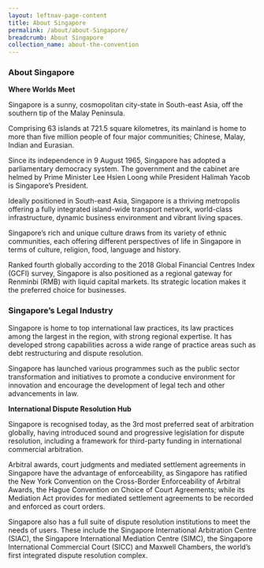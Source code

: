 ```yaml
---
layout: leftnav-page-content
title: About Singapore
permalink: /about/about-Singapore/
breadcrumb: About Singapore
collection_name: about-the-convention
---
```


### **About Singapore**

**Where Worlds Meet**

Singapore is a sunny, cosmopolitan city-state in South-east Asia, off the southern tip of the Malay Peninsula. 

Comprising 63 islands at 721.5 square kilometres, its mainland is home to more than five million people of four major communities; Chinese, Malay, Indian and Eurasian. 

Since its independence in 9 August 1965, Singapore has adopted a parliamentary democracy system. The government and the cabinet are helmed by Prime Minister Lee Hsien Loong while President Halimah Yacob is Singapore’s President.

Ideally positioned in South-east Asia, Singapore is a thriving metropolis offering a fully integrated island-wide transport network, world-class infrastructure, dynamic business environment and vibrant living spaces. 

Singapore’s rich and unique culture draws from its variety of ethnic communities, each offering different perspectives of life in Singapore in terms of culture, religion, food, language and history.

Ranked fourth globally according to the 2018 Global Financial Centres Index (GCFI) survey, Singapore is also positioned as a regional gateway for Renminbi (RMB) with liquid capital markets. Its strategic location makes it the preferred choice for businesses.


### **Singapore’s Legal Industry**

Singapore is home to top international law practices, its law practices among the largest in the region, with strong regional expertise. It has developed strong capabilities across a wide range of practice areas such as debt restructuring and dispute resolution.

Singapore has launched various programmes such as the public sector transformation and initiatives to promote a conducive environment for innovation and encourage the development of legal tech and other advancements in law. 

**International Dispute Resolution Hub**

Singapore is recognised today, as the 3rd most preferred seat of arbitration globally, having introduced sound and progressive legislation for dispute resolution, including a framework for third-party funding in international commercial arbitration.

Arbitral awards, court judgments and mediated settlement agreements in Singapore have the advantage of enforceability, as Singapore has ratified the New York Convention on the Cross-Border Enforceability of Arbitral Awards, the Hague Convention on Choice of Court Agreements; while its Mediation Act provides for mediated settlement agreements to be recorded and enforced as court orders.

Singapore also has a full suite of dispute resolution institutions to meet the needs of users. These include the Singapore International Arbitration Centre (SIAC), the Singapore International Mediation Centre (SIMC), the Singapore International Commercial Court (SICC) and Maxwell Chambers, the world’s first integrated dispute resolution complex.
